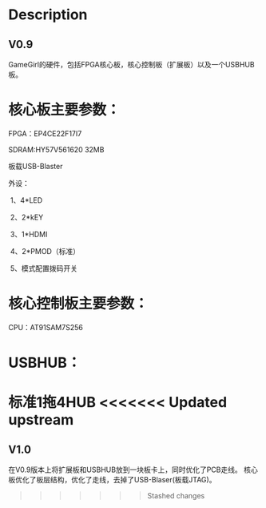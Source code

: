 
# Description

## V0.9

GameGirl的硬件，包括FPGA核心板，核心控制板（扩展板）以及一个USBHUB板。

# 核心板主要参数：

FPGA：EP4CE22F17I7

SDRAM:HY57V561620   32MB

板载USB-Blaster

外设：

​	1、4*LED

​	2、2*kEY

​	3、1*HDMI

​	4、2*PMOD（标准）

​	5、模式配置拨码开关



# 核心控制板主要参数：

CPU：AT91SAM7S256



# USBHUB：

标准1拖4HUB
<<<<<<< Updated upstream
=======

## V1.0

在V0.9版本上将扩展板和USBHUB放到一块板卡上，同时优化了PCB走线。
核心板优化了板层结构，优化了走线，去掉了USB-Blaser(板载JTAG)。
>>>>>>> Stashed changes
